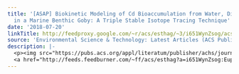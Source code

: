 ```yaml
---
title: '[ASAP] Biokinetic Modeling of Cd Bioaccumulation from Water, Diet and Sediment
  in a Marine Benthic Goby: A Triple Stable Isotope Tracing Technique'
date: '2018-07-20'
linkTitle: http://feedproxy.google.com/~r/acs/esthag/~3/i651WynZsog/acs.est.8b00027
source: 'Environmental Science & Technology: Latest Articles (ACS Publications)'
description: |-
  <p><img src="https://pubs.acs.org/appl/literatum/publisher/achs/journals/content/esthag/0/esthag.ahead-of-print/acs.est.8b00027/20180720/images/medium/es-2018-00027s_0006.gif" alt="TOC Graphic"/></p><div><cite>Environmental Science & Technology</cite></div><div>DOI: 10.1021/acs.est.8b00027</div><div class="feedflare">
  <a href="http://feeds.feedburner.com/~ff/acs/esthag?a=i651WynZsog:Eupq2fIN3bM:yIl2AUoC8zA"><img src="http://feeds.feedburner.com/~ff/acs/esthag?d=yIl2AUoC8zA" border="0"></img></a>
---
```

